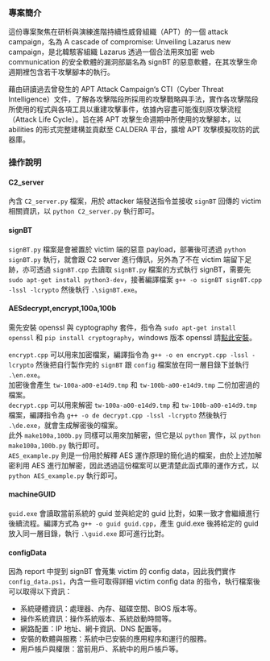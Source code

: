 ### 專案簡介
這份專案聚焦在研析與演練進階持續性威脅組織（APT）的一個 attack campaign，名為 A cascade of compromise:
Unveiling Lazarus new campaign，是北韓駭客組織 Lazarus 透過一個合法用來加密 web communication 的安全軟體的漏洞部屬名為 signBT 的惡意軟體，在其攻擊生命週期裡包含若干攻擊腳本的執行。

藉由研讀過去曾發生的 APT Attack Campaign‘s CTI（Cyber Threat Intelligence）文件，了解各攻擊階段所採用的攻擊戰略與手法，實作各攻擊階段所使用的程式與各項工具以重建攻擊事件，依據內容盡可能復刻原攻擊流程 （Attack Life Cycle）。旨在將 APT 攻擊生命週期中所使用的攻擊腳本，以 abilities 的形式完整建構並貢獻至 CALDERA 平台，擴增 APT 攻擊模擬攻防的武器庫。

### 操作說明
#### C2_server
內含 `C2_server.py` 檔案，用於 attacker 端發送指令並接收 `signBT` 回傳的 victim 相關資訊，以 `python C2_server.py` 執行即可。

#### signBT
`signBT.py` 檔案是會被置於 victim 端的惡意 payload，部署後可透過 `python signBT.py` 執行，就會跟 C2 server 進行傳訊，另外為了不在 victim 端留下足跡，亦可透過 `signBT.cpp` 去讀取 `signBT.py` 檔案的方式執行 signBT，需要先 `sudo apt-get install python3-dev`，接著編譯檔案 `g++ -o signBT signBT.cpp -lssl -lcrypto` 然後執行 `.\signBT.exe`。  

#### AESdecrypt,encrypt,100a,100b 
需先安裝 openssl 與 cyptography 套件，指令為 `sudo apt-get install openssl` 和 `pip install cryptography`，windows 版本 openssl 請[點此安裝](https://slproweb.com/products/Win32OpenSSL.html)。  

`encrypt.cpp` 可以用來加密檔案，編譯指令為 `g++ -o en encrypt.cpp -lssl -lcrypto` 然後把自行製作完的 `signBT` 跟 `config` 檔案放在同一層目錄下並執行 `.\en.exe`。  
加密後會產生 `tw-100a-a00-e14d9.tmp` 和 `tw-100b-a00-e14d9.tmp` 二份加密過的檔案。    
`decrypt.cpp` 可以用來解密 `tw-100a-a00-e14d9.tmp` 和 `tw-100b-a00-e14d9.tmp` 檔案，編譯指令為 `g++ -o de decrypt.cpp -lssl -lcrypto` 然後執行 `.\de.exe`，就會生成解密後的檔案。    
此外 `make100a,100b.py` 同樣可以用來加解密，但它是以 `python` 實作，以 `python make100a,100b.py` 執行即可。    
`AES_example.py` 則是一份用於解釋 AES 運作原理的簡化過的檔案，由於上述加解密利用 AES 進行加解密，因此透過這份檔案可以更清楚此函式庫的運作方式，以 `python AES_example.py` 執行即可。  

#### machineGUID
`guid.exe` 會讀取當前系統的 guid 並與給定的 guid 比對，如果一致才會繼續進行後續流程。編譯方式為 `g++ -o guid guid.cpp`，產生 guid.exe 後將給定的 guid 放入同一層目錄，執行 `.\guid.exe` 即可進行比對。

#### configData
因為 report 中提到 signBT 會蒐集 victim 的 config data，因此我們實作 `config_data.ps1`，內含一些可取得詳細 victim config data 的指令，執行檔案後可以取得以下資訊：
- 系統硬體資訊：處理器、內存、磁碟空間、BIOS 版本等。
- 操作系統資訊：操作系統版本、系統啟動時間等。
- 網路配置：IP 地址、網卡資訊、DNS 配置等。
- 安裝的軟體與服務：系統中已安裝的應用程序和運行的服務。
- 用戶帳戶與權限：當前用戶、系統中的用戶帳戶等。
